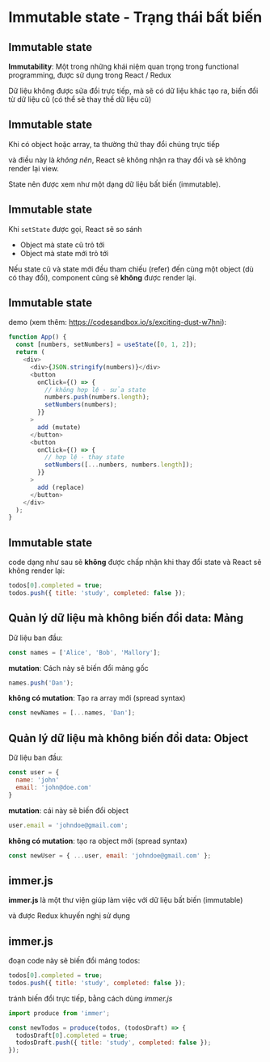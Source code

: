 # Immutable state - Trạng thái bất biến

## Immutable state

**Immutability**: Một trong những khái niệm quan trọng trong functional programming, được sử dụng trong React / Redux

Dữ liệu không được sửa đổi trực tiếp, mà sẽ có dữ liệu khác tạo ra, biến đổi từ dữ liệu cũ (có thể sẽ thay thế dữ liệu cũ)

## Immutable state

Khi có object hoặc array, ta thường thử thay đổi chúng trực tiếp

và điều này là _không nên_, React sẽ không nhận ra thay đổi và sẽ không render lại view.

State nên được xem như một dạng dữ liệu bất biến (immutable).

## Immutable state

Khi `setState` được gọi, React sẽ so sánh

- Object mà state cũ trỏ tới
- Object mà state mới trỏ tới

Nếu state cũ và state mới đều tham chiếu (refer) đến cùng một object (dù có thay đổi), component cũng sẽ **không** được render lại.

## Immutable state

demo (xem thêm: <https://codesandbox.io/s/exciting-dust-w7hni>):

```js
function App() {
  const [numbers, setNumbers] = useState([0, 1, 2]);
  return (
    <div>
      <div>{JSON.stringify(numbers)}</div>
      <button
        onClick={() => {
          // không hợp lệ - sửa state
          numbers.push(numbers.length);
          setNumbers(numbers);
        }}
      >
        add (mutate)
      </button>
      <button
        onClick={() => {
          // hợp lệ - thay state
          setNumbers([...numbers, numbers.length]);
        }}
      >
        add (replace)
      </button>
    </div>
  );
}
```

## Immutable state

code dạng như sau sẽ **không** được chấp nhận khi thay đổi state và React sẽ không render lại:

```js
todos[0].completed = true;
todos.push({ title: 'study', completed: false });
```

## Quản lý dữ liệu mà không biến đổi data: Mảng

Dữ liệu ban đầu:

```js
const names = ['Alice', 'Bob', 'Mallory'];
```

**mutation**: Cách này sẽ biến đổi mảng gốc

```js
names.push('Dan');
```

**không có mutation**: Tạo ra array mới (spread syntax)

```js
const newNames = [...names, 'Dan'];
```

## Quản lý dữ liệu mà không biến đổi data: Object

Dữ liệu ban đầu:

```js
const user = {
  name: 'john'
  email: 'john@doe.com'
}
```

**mutation**: cái này sẽ biến đổi object

```js
user.email = 'johndoe@gmail.com';
```

**không có mutation**: tạo ra object mới (spread syntax)

```js
const newUser = { ...user, email: 'johndoe@gmail.com' };
```

## immer.js

**immer.js** là một thư viện giúp làm việc với dữ liệu bất biến (immutable)

và được Redux khuyến nghị sử dụng

## immer.js

đoạn code này sẽ biến đổi mảng todos:

```js
todos[0].completed = true;
todos.push({ title: 'study', completed: false });
```

tránh biến đổi trực tiếp, bằng cách dùng _immer.js_

```js
import produce from 'immer';

const newTodos = produce(todos, (todosDraft) => {
  todosDraft[0].completed = true;
  todosDraft.push({ title: 'study', completed: false });
});
```
